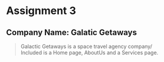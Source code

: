 # Assignment 3
## Company Name: Galatic Getaways
> Galactic Getaways is a space travel agency company/ <br>
> Included is a Home page, AboutUs and a Services page.
